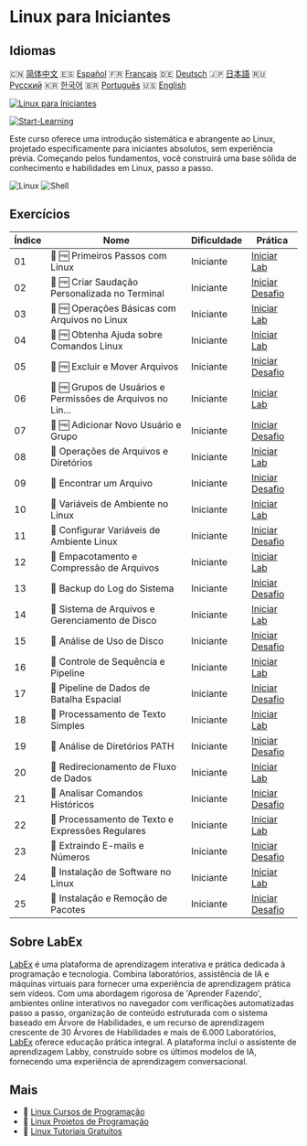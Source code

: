 # Linux para Iniciantes

## Idiomas

🇨🇳 [简体中文](README_zh.md) 🇪🇸 [Español](README_es.md) 🇫🇷 [Français](README_fr.md) 🇩🇪 [Deutsch](README_de.md) 🇯🇵 [日本語](README_ja.md) 🇷🇺 [Русский](README_ru.md) 🇰🇷 [한국어](README_ko.md) 🇧🇷 [Português](README_pt.md) 🇺🇸 [English](README.md) 

[![Linux para Iniciantes](https://cover-creator.labex.io/linux-for-noobs.png?lang=pt)](https://labex.io/pt/courses/linux-for-noobs)

[![Start-Learning](https://img.shields.io/badge/Start-Learning-whitesmoke?style=for-the-badge)](https://labex.io/pt/courses/linux-for-noobs)

Este curso oferece uma introdução sistemática e abrangente ao Linux, projetado especificamente para iniciantes absolutos, sem experiência prévia. Começando pelos fundamentos, você construirá uma base sólida de conhecimento e habilidades em Linux, passo a passo.

![Linux](https://img.shields.io/badge/Linux-whitesmoke?style=for-the-badge&logo=linux)
![Shell](https://img.shields.io/badge/Shell-whitesmoke?style=for-the-badge&logo=shell)


## Exercícios

|   Índice | Nome                                                        | Dificuldade   | Prática                                                                                                                                          |
|----------|-------------------------------------------------------------|---------------|--------------------------------------------------------------------------------------------------------------------------------------------------|
|       01 | 🧩 🆓 Primeiros Passos com Linux                            | Iniciante     | <a target='_blank' href='https://labex.io/pt/labs/linux-getting-started-with-linux-446315?course=linux-for-noobs'>Iniciar Lab</a>                |
|       02 | 🎯 🆓 Criar Saudação Personalizada no Terminal              | Iniciante     | <a target='_blank' href='https://labex.io/pt/labs/linux-create-personalized-terminal-greeting-446322?course=linux-for-noobs'>Iniciar Desafio</a> |
|       03 | 🧩 🆓 Operações Básicas com Arquivos no Linux               | Iniciante     | <a target='_blank' href='https://labex.io/pt/labs/linux-basic-file-operations-in-linux-18001?course=linux-for-noobs'>Iniciar Lab</a>             |
|       04 | 🧩 🆓 Obtenha Ajuda sobre Comandos Linux                    | Iniciante     | <a target='_blank' href='https://labex.io/pt/labs/linux-get-help-on-linux-commands-18000?course=linux-for-noobs'>Iniciar Lab</a>                 |
|       05 | 🎯 🆓 Excluir e Mover Arquivos                              | Iniciante     | <a target='_blank' href='https://labex.io/pt/labs/linux-delete-and-move-files-7777?course=linux-for-noobs'>Iniciar Desafio</a>                   |
|       06 | 🧩 🆓 Grupos de Usuários e Permissões de Arquivos no Lin... | Iniciante     | <a target='_blank' href='https://labex.io/pt/labs/linux-linux-user-group-and-file-permissions-18002?course=linux-for-noobs'>Iniciar Lab</a>      |
|       07 | 🎯 🆓 Adicionar Novo Usuário e Grupo                        | Iniciante     | <a target='_blank' href='https://labex.io/pt/labs/linux-add-new-user-and-group-17987?course=linux-for-noobs'>Iniciar Desafio</a>                 |
|       08 | 🧩  Operações de Arquivos e Diretórios                      | Iniciante     | <a target='_blank' href='https://labex.io/pt/labs/linux-file-and-directory-operations-17997?course=linux-for-noobs'>Iniciar Lab</a>              |
|       09 | 🎯  Encontrar um Arquivo                                    | Iniciante     | <a target='_blank' href='https://labex.io/pt/labs/linux-find-a-file-17993?course=linux-for-noobs'>Iniciar Desafio</a>                            |
|       10 | 🧩  Variáveis de Ambiente no Linux                          | Iniciante     | <a target='_blank' href='https://labex.io/pt/labs/linux-environment-variables-in-linux-385274?course=linux-for-noobs'>Iniciar Lab</a>            |
|       11 | 🎯  Configurar Variáveis de Ambiente Linux                  | Iniciante     | <a target='_blank' href='https://labex.io/pt/labs/linux-configure-linux-environment-variables-437861?course=linux-for-noobs'>Iniciar Desafio</a> |
|       12 | 🧩  Empacotamento e Compressão de Arquivos                  | Iniciante     | <a target='_blank' href='https://labex.io/pt/labs/linux-file-packaging-and-compression-385413?course=linux-for-noobs'>Iniciar Lab</a>            |
|       13 | 🎯  Backup do Log do Sistema                                | Iniciante     | <a target='_blank' href='https://labex.io/pt/labs/linux-backup-system-log-17989?course=linux-for-noobs'>Iniciar Desafio</a>                      |
|       14 | 🧩  Sistema de Arquivos e Gerenciamento de Disco            | Iniciante     | <a target='_blank' href='https://labex.io/pt/labs/linux-file-system-and-disk-management-17999?course=linux-for-noobs'>Iniciar Lab</a>            |
|       15 | 🎯  Análise de Uso de Disco                                 | Iniciante     | <a target='_blank' href='https://labex.io/pt/labs/linux-analyzing-disk-usage-7775?course=linux-for-noobs'>Iniciar Desafio</a>                    |
|       16 | 🧩  Controle de Sequência e Pipeline                        | Iniciante     | <a target='_blank' href='https://labex.io/pt/labs/linux-sequence-control-and-pipeline-17994?course=linux-for-noobs'>Iniciar Lab</a>              |
|       17 | 🎯  Pipeline de Dados de Batalha Espacial                   | Iniciante     | <a target='_blank' href='https://labex.io/pt/labs/linux-space-battle-data-pipeline-385343?course=linux-for-noobs'>Iniciar Desafio</a>            |
|       18 | 🧩  Processamento de Texto Simples                          | Iniciante     | <a target='_blank' href='https://labex.io/pt/labs/linux-simple-text-processing-18004?course=linux-for-noobs'>Iniciar Lab</a>                     |
|       19 | 🎯  Análise de Diretórios PATH                              | Iniciante     | <a target='_blank' href='https://labex.io/pt/labs/linux-analyzing-path-directories-385344?course=linux-for-noobs'>Iniciar Desafio</a>            |
|       20 | 🧩  Redirecionamento de Fluxo de Dados                      | Iniciante     | <a target='_blank' href='https://labex.io/pt/labs/linux-data-stream-redirection-17995?course=linux-for-noobs'>Iniciar Lab</a>                    |
|       21 | 🎯  Analisar Comandos Históricos                            | Iniciante     | <a target='_blank' href='https://labex.io/pt/labs/linux-analyze-historical-commands-17988?course=linux-for-noobs'>Iniciar Desafio</a>            |
|       22 | 🧩  Processamento de Texto e Expressões Regulares           | Iniciante     | <a target='_blank' href='https://labex.io/pt/labs/linux-text-processing-and-regular-expressions-18003?course=linux-for-noobs'>Iniciar Lab</a>    |
|       23 | 🎯  Extraindo E-mails e Números                             | Iniciante     | <a target='_blank' href='https://labex.io/pt/labs/linux-extracting-mails-and-numbers-17991?course=linux-for-noobs'>Iniciar Desafio</a>           |
|       24 | 🧩  Instalação de Software no Linux                         | Iniciante     | <a target='_blank' href='https://labex.io/pt/labs/linux-software-installation-on-linux-18005?course=linux-for-noobs'>Iniciar Lab</a>             |
|       25 | 🎯  Instalação e Remoção de Pacotes                         | Iniciante     | <a target='_blank' href='https://labex.io/pt/labs/linux-installing-and-removing-packages-385380?course=linux-for-noobs'>Iniciar Desafio</a>      |

## Sobre LabEx

[LabEx](https://labex.io) é uma plataforma de aprendizagem interativa e prática dedicada à programação e tecnologia. Combina laboratórios, assistência de IA e máquinas virtuais para fornecer uma experiência de aprendizagem prática sem vídeos. Com uma abordagem rigorosa de 'Aprender Fazendo', ambientes online interativos no navegador com verificações automatizadas passo a passo, organização de conteúdo estruturada com o sistema baseado em Árvore de Habilidades, e um recurso de aprendizagem crescente de 30 Árvores de Habilidades e mais de 6.000 Laboratórios, [LabEx](https://labex.io) oferece educação prática integral. A plataforma inclui o assistente de aprendizagem Labby, construído sobre os últimos modelos de IA, fornecendo uma experiência de aprendizagem conversacional.

## Mais

- 🔗 [Linux Cursos de Programação](https://github.com/labex-labs/awesome-programming-courses)
- 🔗 [Linux Projetos de Programação](https://github.com/labex-labs/awesome-programming-projects)
- 🔗 [Linux Tutoriais Gratuitos](https://github.com/labex-labs/linux-free-tutorials)

